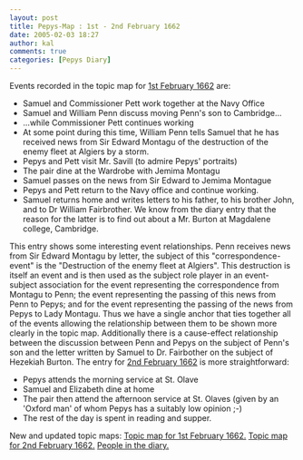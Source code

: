 ```yaml
---
layout: post
title: Pepys-Map : 1st - 2nd February 1662
date: 2005-02-03 18:27
author: kal
comments: true
categories: [Pepys Diary]
---
```

Events recorded in the topic map for <a href="http://www.pepysdiary.com/archive/1662/02/01/index.php">1st February 1662</a> are:
<ul>
<li>Samuel and Commissioner Pett work together at the Navy Office</li>
<li>Samuel and William Penn discuss moving Penn's son to Cambridge...</li>
<li>...while Commissioner Pett continues working</li>
<li>At some point during this time, William Penn tells Samuel that he has received news from Sir Edward Montagu of the destruction of the enemy fleet at Algiers by a storm.</li>
<li>Pepys and Pett visit Mr. Savill (to admire Pepys' portraits)</li>
<li>The pair dine at the Wardrobe with Jemima Montagu</li>
<li>Samuel passes on the news from Sir Edward to Jemima Montague</li>
<li>Pepys and Pett return to the Navy office and continue working.</li>
<li>Samuel returns home and writes letters to his father, to his brother John, and to Dr William Fairbrother. We know from the diary entry that the reason for the latter is to find out about a Mr. Burton at Magdalene college, Cambridge.</li>
</ul>
This entry shows some interesting event relationships. Penn receives news from Sir Edward Montagu by letter, the subject of this "correspondence-event" is the "Destruction of the enemy fleet at Algiers". This destruction is itself an event and is then used as the subject role player in an event-subject association for the event representing the correspondence from Montagu to Penn; the event representing the passing of this news from Penn to Pepys; and for the event representing the passing of the news from Pepys to Lady Montagu. Thus we have a single anchor that ties together all of the events allowing the relationship between them to be shown more clearly in the topic map.
Additionally there is a cause-effect relationship between the discussion between Penn and Pepys on the subject of Penn's son and the letter written by Samuel to Dr. Fairbother on the subject of Hezekiah Burton.
The entry for <a href="http://www.pepysdiary.com/archive/1662/02/01/index.php">2nd February 1662</a> is more straightforward:
<ul>
<li>Pepys attends the morning service at St. Olave</li>
<li>Samuel and Elizabeth dine at home</li>
<li>The pair then attend the afternoon service at St. Olaves (given by an 'Oxford man' of whom Pepys has a suitably low opinion ;-)</li>
<li>The rest of the day is spent in reading and supper.</li>
</ul>

<!--more-->
New and updated topic maps:
<a href="http://www.techquila.com/blog/archives/16620201.ltm">Topic map for 1st February 1662.</a>
<a href="http://www.techquila.com/blog/archives/16620202.ltm">Topic map for 2nd February 1662.</a>
<a href="http://www.techquila.com/blog/archives/pepys-diary-people.ltm">People in the diary.</a>

